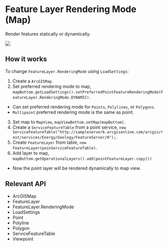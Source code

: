 # Feature Layer Rendering Mode (Map)

Render features statically or dynamically.

<img src="FeatureLayerRenderingModeMap.gif"/>

## How it works

To change `FeatureLayer.RenderingMode` using `LoadSettings`:


  1. Create a `ArcGISMap`.
  2. Set preferred rendering mode to map, `mapBottom.getLoadSettings().setPreferredPointFeatureRenderingMode(FeatureLayer.RenderingMode.DYNAMIC)`.
  
  * Can set preferred rendering mode for `Points`, `Polylines`, or `Polygons`.
  * `Multipoint` preferred rendering mode is the same as point.
  3. Set map to `MapView`, `mapViewBottom.setMap(mapBottom)`.
  4. Create a `ServiceFeatureTable` from a point service, `new ServiceFeatureTable("http://sampleserver6.arcgisonline.com/arcgis/rest/services/Energy/Geology/FeatureServer/0");`.
  5. Create `FeatureLayer` from table, `new FeatureLayer(poinServiceFeatureTable)`.
  6. Add layer to map, `mapBottom.getOperationalLayers().add(pointFeatureLayer.copy())`
  
  * Now the point layer will be rendered dynamically to map view.


## Relevant API


  * ArcGISMap
  * FeatureLayer
  * FeatureLayer.RenderingMode
  * LoadSettings
  * Point
  * Polyline
  * Polygon
  * ServiceFeatureTable
  * Viewpoint



